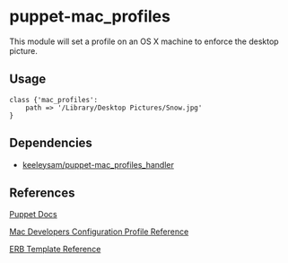 # puppet-mac_profiles

This module will set a profile on an OS X machine to enforce the desktop picture.

## Usage

``` puppet
class {'mac_profiles':
    path => '/Library/Desktop Pictures/Snow.jpg'
}
```

## Dependencies

* [keeleysam/puppet-mac_profiles_handler](https://github.com/keeleysam/puppet-mac_profiles_handler)

## References
<a href="https://puppet.com/docs">Puppet Docs</a>

<a href="https://developer.apple.com/business/documentation/Configuration-Profile-Reference.pdf">Mac Developers Configuration Profile Reference</a>

<a href="https://puppet.com/docs/puppet/6.3/lang_template_erb.html">ERB Template Reference</a>
